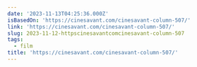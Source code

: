 ```yaml
---
date: '2023-11-13T04:25:36.000Z'
isBasedOn: 'https://cinesavant.com/cinesavant-column-507/'
link: 'https://cinesavant.com/cinesavant-column-507/'
slug: 2023-11-12-httpscinesavantcomcinesavant-column-507
tags:
  - film
title: 'https://cinesavant.com/cinesavant-column-507/'
---
```


